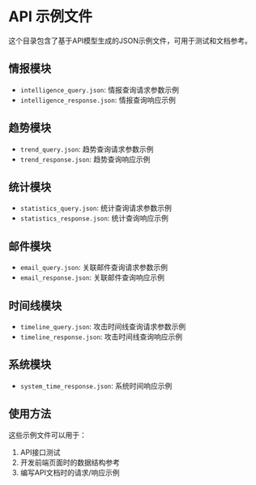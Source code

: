# API 示例文件

这个目录包含了基于API模型生成的JSON示例文件，可用于测试和文档参考。

## 情报模块

- `intelligence_query.json`: 情报查询请求参数示例
- `intelligence_response.json`: 情报查询响应示例

## 趋势模块

- `trend_query.json`: 趋势查询请求参数示例
- `trend_response.json`: 趋势查询响应示例

## 统计模块

- `statistics_query.json`: 统计查询请求参数示例
- `statistics_response.json`: 统计查询响应示例

## 邮件模块

- `email_query.json`: 关联邮件查询请求参数示例
- `email_response.json`: 关联邮件查询响应示例

## 时间线模块

- `timeline_query.json`: 攻击时间线查询请求参数示例
- `timeline_response.json`: 攻击时间线查询响应示例

## 系统模块

- `system_time_response.json`: 系统时间响应示例

## 使用方法

这些示例文件可以用于：

1. API接口测试
2. 开发前端页面时的数据结构参考
3. 编写API文档时的请求/响应示例 
